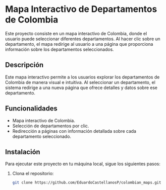 # Mapa Interactivo de Departamentos de Colombia

Este proyecto consiste en un mapa interactivo de Colombia, donde el usuario puede seleccionar diferentes departamentos. Al hacer clic sobre un departamento, el mapa redirige al usuario a una página que proporciona información sobre los departamentos seleccionados.

## Descripción

Este mapa interactivo permite a los usuarios explorar los departamentos de Colombia de manera visual e intuitiva. Al seleccionar un departamento, el sistema redirige a una nueva página que ofrece detalles y datos sobre ese departamento.

## Funcionalidades

- Mapa interactivo de Colombia.
- Selección de departamentos por clic.
- Redirección a páginas con información detallada sobre cada departamento seleccionado.

## Instalación

Para ejecutar este proyecto en tu máquina local, sigue los siguientes pasos:

1. Clona el repositorio:

   ```bash
   git clone https://github.com/EduardoCastellanosP/colombian_maps.git
